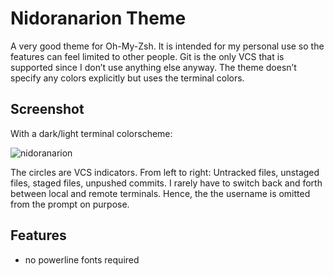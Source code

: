 # Nidoranarion Theme

A very good theme for Oh-My-Zsh.
It is intended for my personal use so the features can feel limited to other people.
Git is the only VCS that is supported since I don’t use anything else anyway.
The theme doesn’t specify any colors explicitly but uses the terminal colors.

## Screenshot

With a dark/light terminal colorscheme:

![nidoranarion](https://user-images.githubusercontent.com/831282/71809661-d4083700-3070-11ea-931f-444ab039ecc0.png)

The circles are VCS indicators. From left to right: Untracked files, unstaged files, staged files, unpushed commits.
I rarely have to switch back and forth between local and remote terminals. Hence, the the username is omitted from the prompt on purpose. 

## Features
* no powerline fonts required
